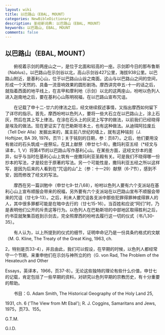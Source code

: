 ```yaml
---
layout: wiki
title: 以巴路山（EBAL, MOUNT）
categories: NewBibleDictionary
description: 圣经新词典: 以巴路山（EBAL, MOUNT）
keywords: 以巴路山, EBAL, MOUNT
comments: false
---
```


## 以巴路山（EBAL, MOUNT）

　　俯视着示剑的两座山之一，是位于北面和较高的一座。示剑即今日的那布鲁斯（Nablus）。以巴路山在示剑谷以北，高山示剑谷427公里，海拔938公里。以巴路山附近，是基利心山，位于以巴路山山谷之南面。这山与以巴路山之间的空间，形成一个天然的、具备一流音响效果的圆形剧场。摩西讲完申五-十一的话之后，就指着西面的地平线上，在吉甲和摩利地（示剑）以北的这两座山，吩咐以色列人进入迦南地之后，要在基利心山陈明祝福，在以巴路山宣布咒诅。

　　在记载了申十二-廿六的律法之后，经文继续叙述事情，又指出摩西如何留下了详尽的指示。首先，摩西吩咐以色列人，要将一些大石立在以巴路山上，涂上石灰，然后在其上写上律法。在涂在石头上的灰泥上写字的做法，以前我们已经晓得是埃及的做法。现在更证实了在巴勒斯坦本土，也有这种做法。从迪珥阿拉废丘（Tell Deir Alla）发掘出来的，属主前八世纪的墙上，就有这种铭刻（J. Hoftijzer, BA 39, 1976，页11；关于铭刻的日期，参：页87）。之后，他们要用没有凿过的石头筑成一座祭坛，在其上献祭（申廿七1-8）。撒玛利亚五经（*经文与译本，1, V）将第4节的以巴路山写作基利心山。在某些方面，这经文抄本的差异，似乎与当时在基利心山上筑有一座撒玛利亚圣殿有关。可是我们不晓得哪一份抄本的写法，才是较忠于原著的写法。另一个可能性是，撒玛利亚五经之所以这样写，是因为后来的人看到在“咒诅的山”上（参：十一29）献祭（6-7节），感到不安，因而修改了经文的写法。

　　摩西在另一篇训勉中（申廿七9-廿八68），吩咐以色列人要有六个支派站在基利心山上宣布顺服会带来的祝福，另外要有六个支派站在以巴路山宣布不顺服会带来的咒诅（廿七9-13）。之后，利未人要咒诅各支派中那些犯罪得罪神或得罪人的人，其中很多罪都可能是在暗中去行的（廿七15-16）。当百姓和应说“阿们”时，乃是表明他们公开的斥责这等行为。以色列人在巴勒斯坦的中部地区取得胜利之后，约书亚就聚集百姓到示剑去，完全照摩西的吩咐去履行这一切的仪式（书八30-35）。

　　有人认为，以上所提到的仪式的细节，证明申命记乃是一份具条约格式的文献（M. G. Kline, The Treaty of the Great King, 1963, ch.

2，特别是页33-4），并且由此，我们可以假设，在早期的时候，以色列人都经常守一个节期，来重申他们在示剑与神所立的约（G. von Rad, The Problem of the Hexateuch and Other

Essays，英译本，1966，页37-8）。无论这些独特的理论有些什么价值，申廿七的记载，肯定包括了一些早期的资料，对研究以色列早期的宗教历史，有十分重要的帮助。

　　书目：G. Adam Smith, The Historical Geography of the Holy Land 25,

1931, ch. 6 ('The View from Mt Ebal'); R. J. Coggins, Samaritans and Jews, 1975，页73、155。

G.T.M.

G.I.D.








